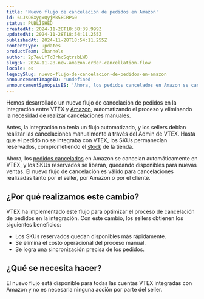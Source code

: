 ```yaml
---
title: 'Nuevo flujo de cancelación de pedidos en Amazon'
id: 6LJsO6XygxQyjMk58CRPG0
status: PUBLISHED
createdAt: 2024-11-28T18:38:39.999Z
updatedAt: 2024-11-28T18:54:11.255Z
publishedAt: 2024-11-28T18:54:11.255Z
contentType: updates
productTeam: Channels
author: 2p7evLfTcDrhc5qtrzbLWD
slugEN: 2024-11-28-new-amazon-order-cancellation-flow
locale: es
legacySlug: nuevo-flujo-de-cancelacion-de-pedidos-en-amazon
announcementImageID: 'undefined'
announcementSynopsisES: 'Ahora, los pedidos cancelados en Amazon se cancelan automáticamente en el Admin VTEX.'
---
```


Hemos desarrollado un nuevo flujo de cancelación de pedidos en la integración entre VTEX y [Amazon](/es/tracks/configurar-integracao-com-a-amazon--6sgd4Pagy3wNsWKBvmIFrP), automatizando el proceso y eliminando la necesidad de realizar cancelaciones manuales.  

Antes, la integración no tenía un flujo automatizado, y los sellers debían realizar las cancelaciones manualmente a través del Admin de VTEX. Hasta que el pedido no se integraba con VTEX, los SKUs permanecían reservados, comprometiendo el [stock](/es/tutorial/gerenciar-inventario--tutorials_139) de la tienda.  

Ahora, los [pedidos cancelados](/es/tutorial/declining-order-cancellation--F2n0h1TeQ5td540Gjyff4) en Amazon se cancelan automáticamente en VTEX, y los SKUs reservados se liberan, quedando disponibles para nuevas ventas. El nuevo flujo de cancelación es válido para cancelaciones realizadas tanto por el seller, por Amazon o por el cliente.  

## ¿Por qué realizamos este cambio?
VTEX ha implementado este flujo para optimizar el proceso de cancelación de pedidos en la integración. Con este cambio, los sellers obtienen los siguientes beneficios:  

- Los SKUs reservados quedan disponibles más rápidamente.  
- Se elimina el costo operacional del proceso manual.  
- Se logra una sincronización precisa de los pedidos.  

## ¿Qué se necesita hacer?

El nuevo flujo está disponible para todas las cuentas VTEX integradas con Amazon y no es necesaria ninguna acción por parte del seller.  

